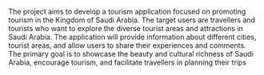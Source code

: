 The project aims to develop a tourism application focused on promoting tourism in the Kingdom of Saudi Arabia. 
The target users are travellers and tourists who want to explore the diverse tourist areas and attractions in Saudi Arabia. 
The application will provide information about different cities, tourist areas, and allow users to share their experiences and comments. 
The primary goal is to showcase the beauty and cultural richness of Saudi Arabia, encourage tourism, and facilitate travellers in planning their trips
